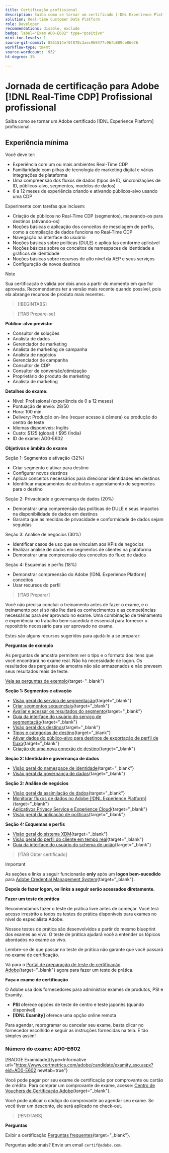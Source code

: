 ```yaml
---
title: Certificação profissional
description: Saiba como se tornar um certificado [!DNL Experience Platform] Profissional [!DNL Real-Time Customer Data Platform]
solution: Real-time Customer Data Platform
role: Developer
recommendations: disable, exclude
badge: label="Exam AD0-E602" type="positivo"
mini-toc-levels: 1
source-git-commit: 8561514ef0f870c3aec969477c96fb809ce86e76
workflow-type: tm+mt
source-wordcount: '932'
ht-degree: 3%

---
```


# Jornada de certificação para Adobe [!DNL Real-Time CDP] Profissional profissional

Saiba como se tornar um Adobe certificado [!DNL Experience Platform] profissional.

## Experiência mínima

Você deve ter:

* Experiência com um ou mais ambientes Real-Time CDP
* Familiaridade com pilhas de tecnologia de marketing digital e várias integrações de plataforma
* Uma compreensão dos fluxos de dados (tipos de ID, sincronizações de ID, públicos-alvo, segmentos, modelos de dados)
* 6 a 12 meses de experiência criando e ativando públicos-alvo usando uma CDP

Experimente com tarefas que incluem:

* Criação de públicos no Real-Time CDP (segmentos), mapeando-os para destinos (ativando-os)
* Noções básicas e aplicação dos conceitos de mesclagem de perfis, como a compilação de dados funciona no Real-Time CDP
* Navegação na interface do usuário
* Noções básicas sobre políticas (DULE) e aplicá-las conforme aplicável
* Noções básicas sobre os conceitos de namespaces de identidade e gráficos de identidade
* Noções básicas sobre recursos de alto nível da AEP e seus serviços
* Configuração de novos destinos

>[!NOTE]
>
>Sua certificação é válida por dois anos a partir do momento em que for aprovada. Recomendamos ter a versão mais recente quando possível, pois ela abrange recursos de produto mais recentes.

>[!BEGINTABS]

>[!TAB Prepare-se]

**Público-alvo previsto:**

* Consultor de soluções
* Analista de dados
* Gerenciador de marketing
* Analista de marketing de campanha
* Analista de negócios
* Gerenciador de campanha
* Consultor de CDP
* Consultor de conversão/otimização
* Proprietário do produto de marketing
* Analista de marketing

**Detalhes do exame:**

* Nível: Profissional (experiência de 0 a 12 meses)
* Pontuação de envio: 28/50
* Hora: 100 min
* Delivery: Produção on-line (requer acesso à câmera) ou produção do centro de teste
* Idiomas disponíveis: Inglês
* Custo: $125 (global) / $95 (Índia)
* ID de exame: AD0-E602

**Objetivos e âmbito do exame**

Seção 1: Segmentos e ativação (32%)

* Criar segmento e ativar para destino
* Configurar novos destinos
* Aplicar conceitos necessários para direcionar identidades em destinos
* Identificar mapeamentos de atributos e agendamento de segmentos para o destino

Seção 2: Privacidade e governança de dados (20%)

* Demonstrar uma compreensão das políticas de DULE e seus impactos na disponibilidade de dados em destinos
* Garanta que as medidas de privacidade e conformidade de dados sejam seguidas

Seção 3: Análise de negócios (30%)

* Identificar casos de uso que se vinculam aos KPIs de negócios
* Realizar análise de dados em segmentos de clientes na plataforma
* Demonstrar uma compreensão dos conceitos do fluxo de dados

Seção 4: Esquemas e perfis (18%)

* Demonstrar compreensão do Adobe [!DNL Experience Platform] conceitos
* Usar recursos do perfil

>[!TAB Preparar]

Você não precisa concluir o treinamento antes de fazer o exame, e o treinamento por si só não lhe dará os conhecimentos e as competências necessárias para ser aprovado no exame. Uma combinação de treinamento e experiência no trabalho bem-sucedida é essencial para fornecer o repositório necessário para ser aprovado no exame.

Estes são alguns recursos sugeridos para ajudá-lo a se preparar:

**Perguntas de exemplo**

As perguntas de amostra permitem ver o tipo e o formato dos itens que você encontrará no exame real. Não há necessidade de logon. Os resultados das perguntas de amostra não são armazenados e não preveem seus resultados reais de teste.

[Veja as perguntas de exemplo](https://scorpion.caveon.com/launchpad/ad3-e602-adobe-real-time-cdp-business-practitioner-professional-sample-questions){target="_blank"}

**Seção 1: Segmentos e ativação**

* [Visão geral do serviço de segmentação](https://experienceleague.adobe.com/docs/experience-platform/segmentation/home.html?lang=en){target="_blank"}
* [Criar segmentos sequenciais](https://experienceleague.adobe.com/docs/platform-learn/tutorials/segments/create-sequential-segments.html?lang=en){target="_blank"}
* [Avaliar e acessar os resultados do segmento](https://experienceleague.adobe.com/docs/experience-platform/segmentation/tutorials/evaluate-a-segment.html?lang=en){target="_blank"}
* [Guia da interface do usuário do serviço de segmentação](https://experienceleague.adobe.com/docs/experience-platform/segmentation/ui/overview.html?lang=en#scheduled-segmentation){target="_blank"}
* [Visão geral dos destinos](https://experienceleague.adobe.com/docs/experience-platform/destinations/home.html?lang=en){target="_blank"}
* [Tipos e categorias de destino](https://experienceleague.adobe.com/docs/experience-platform/destinations/destination-types.html?lang=en){target="_blank"}
* [Ativar dados do público-alvo para destinos de exportação de perfil de fluxo](https://experienceleague.adobe.com/docs/experience-platform/destinations/ui/activate/activate-streaming-profile-destinations.html?lang=en){target="_blank"}
* [Criação de uma nova conexão de destino](https://experienceleague.adobe.com/docs/experience-platform/destinations/ui/connect-destination.html?lang=en){target="_blank"}

**Seção 2: Identidade e governança de dados**

* [Visão geral do namespace de identidade](https://experienceleague.adobe.com/docs/experience-platform/identity/namespaces.html?lang=pt-BR){target="_blank"}
* [Visão geral da governança de dados](https://experienceleague.adobe.com/docs/experience-platform/data-governance/home.html?lang=pt-BR){target="_blank"}

**Seção 3: Análise de negócios**

* [Visão geral da assimilação de dados](https://experienceleague.adobe.com/docs/experience-platform/ingestion/home.html?lang=en){target="_blank"}
* [Monitorar fluxos de dados no Adobe [!DNL Experience Platform]](https://experienceleague.adobe.com/docs/platform-learn/tutorials/monitoring/data-monitoring.html?lang=en){target="_blank"}
* [Aplicativos Privacy Service e Experience Cloud](https://experienceleague.adobe.com/docs/experience-platform/privacy/experience-cloud-apps.html?lang=en){target="_blank"}
* [Visão geral da aplicação de políticas](https://experienceleague.adobe.com/docs/experience-platform/data-governance/enforcement/overview.html?lang=en){target="_blank"}

**Seção 4: Esquemas e perfis**

* [Visão geral do sistema XDM](https://experienceleague.adobe.com/docs/experience-platform/xdm/home.html?lang=pt-BR){target="_blank"}
* [Visão geral do perfil do cliente em tempo real](https://experienceleague.adobe.com/docs/experience-platform/rtcdp/profile/profile-overview.html?lang=en){target="_blank"}
* [Guia da interface do usuário do schema de união](https://experienceleague.adobe.com/docs/experience-platform/profile/union-schemas/union-schema.html?lang=pt-BR){target="_blank"}

>[!TAB Obter certificado]

>[!IMPORTANT]
>
>As seções e links a seguir funcionarão **only**  após um **logon bem-sucedido** para [Adobe Credential Management System](http://www.certmetrics.com/adobe){target="_blank"}.

**Depois de fazer logon, os links a seguir serão acessados diretamente.**

**Fazer um teste de prática**

Recomendamos fazer o teste de prática livre antes de começar. Você terá acesso irrestrito a todos os testes de prática disponíveis para exames no nível do especialista Adobe.

Nossos testes de prática são desenvolvidos a partir do mesmo blueprint dos exames ao vivo. O teste de prática ajudará você a entender os tópicos abordados no exame ao vivo.

Lembre-se de que passar no teste de prática não garante que você passará no exame de certificação.

Vá para o [Portal de preparação de teste de certificação Adobe](https://www.certmetrics.com/adobe/candidate/gmetrix_sso.aspx){target="_blank"} agora para fazer um teste de prática.

**Faça o exame de certificação**

O Adobe usa dois fornecedores para administrar exames de produtos, PSI e Examity.

* **PSI** oferece opções de teste de centro e teste japonês (quando disponível)
* **[!DNL Examity]** oferece uma opção online remota

Para agendar, reprogramar ou cancelar seu exame, basta clicar no fornecedor escolhido e seguir as instruções fornecidas na tela. É tão simples assim!

### Número do exame: AD0-E602

[!BADGE Examidade]{type=Informative url="https://www.certmetrics.com/adobe/candidate/examity_sso.aspx?eid=AD0-E602 newtab=true"}

Você pode pagar por seu exame de certificação por comprovante ou cartão de crédito. Para comprar um comprovante de exame, acesse: [Centro de Vouchers de Certificação Adobe](https://market.xvoucher.com/adobe/global){target="_blank"}.

Você pode aplicar o código do comprovante ao agendar seu exame. Se você tiver um desconto, ele será aplicado no check-out.

>[!ENDTABS]

**Perguntas**

Exibir a certificação [Perguntas frequentes](https://experienceleague.adobe.com/docs/certification/certification/faq.html?lang=en){target="_blank"}.

Perguntas adicionais? Envie um email `certif@adobe.com`.

